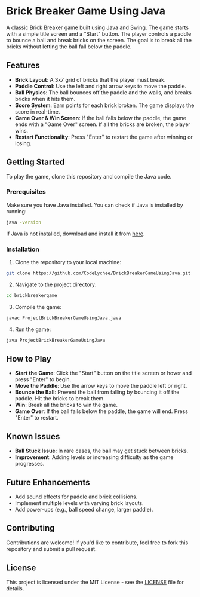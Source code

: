 # Brick Breaker Game Using Java

A classic Brick Breaker game built using Java and Swing. The game starts with a simple title screen and a "Start" button. The player controls a paddle to bounce a ball and break bricks on the screen. The goal is to break all the bricks without letting the ball fall below the paddle.

## Features
- **Brick Layout**: A 3x7 grid of bricks that the player must break.
- **Paddle Control**: Use the left and right arrow keys to move the paddle.
- **Ball Physics**: The ball bounces off the paddle and the walls, and breaks bricks when it hits them.
- **Score System**: Earn points for each brick broken. The game displays the score in real-time.
- **Game Over & Win Screen**: If the ball falls below the paddle, the game ends with a "Game Over" screen. If all the bricks are broken, the player wins.
- **Restart Functionality**: Press "Enter" to restart the game after winning or losing.

## Getting Started
To play the game, clone this repository and compile the Java code.

### Prerequisites
Make sure you have Java installed. You can check if Java is installed by running:

```bash
java -version
```

If Java is not installed, download and install it from [here](https://www.oracle.com/java/technologies/javase-downloads.html).

### Installation

1. Clone the repository to your local machine:

```bash
git clone https://github.com/CodeLychee/BrickBreakerGameUsingJava.git
```

2. Navigate to the project directory:

```bash
cd brickbreakergame
```

3. Compile the game:

```bash
javac ProjectBrickBreakerGameUsingJava.java
```

4. Run the game:

```bash
java ProjectBrickBreakerGameUsingJava
```

## How to Play

- **Start the Game**: Click the "Start" button on the title screen or hover and press "Enter" to begin.
- **Move the Paddle**: Use the arrow keys to move the paddle left or right.
- **Bounce the Ball**: Prevent the ball from falling by bouncing it off the paddle. Hit the bricks to break them.
- **Win**: Break all the bricks to win the game.
- **Game Over**: If the ball falls below the paddle, the game will end. Press "Enter" to restart.

## Known Issues
- **Ball Stuck Issue**: In rare cases, the ball may get stuck between bricks.
- **Improvement**: Adding levels or increasing difficulty as the game progresses.

## Future Enhancements
- Add sound effects for paddle and brick collisions.
- Implement multiple levels with varying brick layouts.
- Add power-ups (e.g., ball speed change, larger paddle).

## Contributing

Contributions are welcome! If you'd like to contribute, feel free to fork this repository and submit a pull request.

## License

This project is licensed under the MIT License - see the [LICENSE](LICENSE) file for details.
